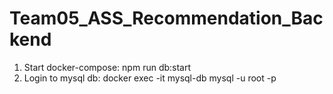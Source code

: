 # Team05_ASS_Recommendation_Backend

1. Start docker-compose: npm run db:start
2. Login to mysql db: docker exec -it mysql-db mysql -u root -p
